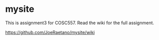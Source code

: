 mysite
======

This is assignment3 for COSC557. Read the wiki for the full assignment.

https://github.com/JoeRaetano/mysite/wiki
